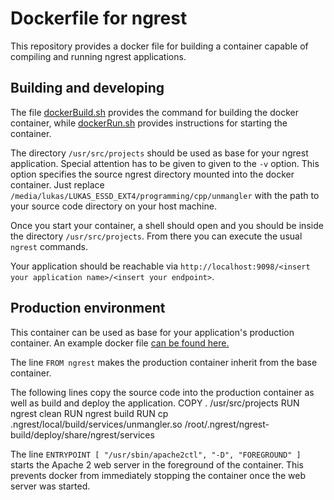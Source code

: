 # Dockerfile for ngrest

This repository provides a docker file for building a container capable of compiling and running ngrest applications.

## Building and developing

The file [dockerBuild.sh](dockerBuild.sh) provides the command for building the docker container, while [dockerRun.sh](dockerRun.sh) provides instructions for starting the container.

The directory `/usr/src/projects` should be used as base for your ngrest application.
Special attention has to be given to given to the `-v` option.
This option specifies the source ngrest directory mounted into the docker container.
Just replace `/media/lukas/LUKAS_ESSD_EXT4/programming/cpp/unmangler` with the path to your source code directory on your host machine.

Once you start your container, a shell should open and you should be inside the directory `/usr/src/projects`.
From there you can execute the usual `ngrest` commands.

Your application should be reachable via `http://localhost:9098/<insert your application name>/<insert your endpoint>`.

## Production environment

This container can be used as base for your application's production container. An example docker file [can be found here.](https://github.com/agentS/UnmanglerBackend/blob/master/Dockerfile)

The line `FROM ngrest` makes the production container inherit from the base container.

The following lines copy the source code into the production container as well as build and deploy the application.
    COPY . /usr/src/projects
    RUN ngrest clean
    RUN ngrest build
    RUN cp .ngrest/local/build/services/unmangler.so /root/.ngrest/ngrest-build/deploy/share/ngrest/services

The line `ENTRYPOINT [ "/usr/sbin/apache2ctl", "-D", "FOREGROUND" ]` starts the Apache 2 web server in the foreground of the container.
This prevents docker from immediately stopping the container once the web server was started.
